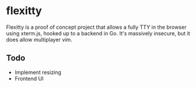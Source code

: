 # flexitty
Flexitty is a proof of concept project that allows a fully TTY in the browser using xterm.js, hooked up to a backend in Go. It's massively insecure, but it does allow multiplayer vim.

## Todo
 * Implement resizing
 * Frontend UI
